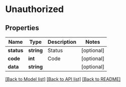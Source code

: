 # Unauthorized

## Properties
Name | Type | Description | Notes
------------ | ------------- | ------------- | -------------
**status** | **string** | Status | [optional] 
**code** | **int** | Code | [optional] 
**data** | **string** |  | [optional] 

[[Back to Model list]](../../README.md#documentation-for-models) [[Back to API list]](../../README.md#documentation-for-api-endpoints) [[Back to README]](../../README.md)

